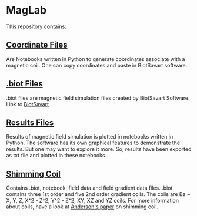 # MagLab
This repository contains:
## [Coordinate Files](https://github.com/Rtavakol/MagLab/tree/main/Coordinate%20Files)
Are Notebooks written in Python to generate coordinates associate with a magnetic coil. One can copy coordinates and paste in BiotSavart software.
## [.biot Files](https://github.com/Rtavakol/MagLab/tree/main/Biot%20Files)
.biot files are magnetic field simulation files created by BiotSavart Software. Link to [BiotSavart](http://www.ripplon.com/BiotSavart/)
## [Results Files](https://github.com/Rtavakol/MagLab/tree/main/Results%20Files)
Results of magnetic field simulation is plotted in notebooks written in Python. The software has its own graphical features to demonstrate the results. But one may want to explore it more. So, results have been exported as txt file and plotted in these notebooks.
## [Shimming Coil](https://github.com/Rtavakol/MagLab/tree/main/Shimming%20Coil)
Contains .biot, notebook, field data and field gradient data files. 
.biot contains three 1st order and five 2nd order gradient coils. The coils are Bz ~ X, Y, Z, X^2 - Z^2, Y^2 - Z^2, XY, XZ and YZ coils. For more information about coils, have a look at [Anderson's paper](https://aip.scitation.org/doi/10.1063/1.1717338) on shimming coil. 

